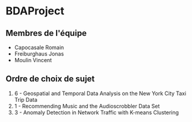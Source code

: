 # BDAProject
## Membres de l'équipe
* Capocasale Romain
* Freiburghaus Jonas
* Moulin Vincent

## Ordre de choix de sujet
1. 6 - Geospatial and Temporal Data Analysis on the New York City Taxi Trip Data
2. 1 - Recommending Music and the Audioscrobbler Data Set
3. 3 - Anomaly Detection in Network Traffic with K-means Clustering
